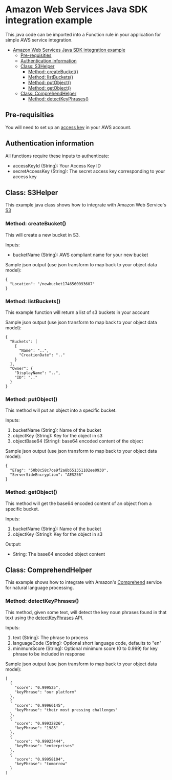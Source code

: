 # Amazon Web Services Java SDK integration example

This java code can be imported into a Function rule in your application for simple AWS service integration.

<!-- TOC -->
* [Amazon Web Services Java SDK integration example](#amazon-web-services-java-sdk-integration-example)
  * [Pre-requisities](#pre-requisities)
  * [Authentication information](#authentication-information)
  * [Class: S3Helper](#class-s3helper)
    * [Method: createBucket()](#method-createbucket)
    * [Method: listBuckets()](#method-listbuckets)
    * [Method: putObject()](#method-putobject)
    * [Method: getObject()](#method-getobject)
  * [Class: ComprehendHelper](#class-comprehendhelper)
    * [Method: detectKeyPhrases()](#method-detectkeyphrases)
<!-- TOC -->
## Pre-requisities

You will need to set up an [access key](https://docs.aws.amazon.com/console/iam/self-accesskeys) in your AWS account.

## Authentication information

All functions require these inputs to authenticate:

- accessKeyId (String): Your Access Key ID
- secretAccessKey (String): The secret access key corresponding to your access key

## Class: S3Helper

This example java class shows how to integrate with Amazon Web Service's [S3](https://aws.amazon.com/pm/serv-s3/?trk=7b66aa9c-13c9-40da-8b37-5a2ff352c708&sc_channel=ps&ef_id=Cj0KCQjw5ubABhDIARIsAHMighY34aI369Hko0T3qVkabTchJNKpI_gdrckbX6eU1J-87qzVi-sq1vsaAvWSEALw_wcB:G:s&s_kwcid=AL!4422!3!747067299004!e!!g!!aws%20s3!22451713848!181225714747&gad_campaignid=22451713848&gbraid=0AAAAADjHtp__NuOmbnLidrcgusKbD4yqb&gclid=Cj0KCQjw5ubABhDIARIsAHMighY34aI369Hko0T3qVkabTchJNKpI_gdrckbX6eU1J-87qzVi-sq1vsaAvWSEALw_wcB)

### Method: createBucket()

This will create a new bucket in S3.

Inputs:

- bucketName (String): AWS compliant name for your new bucket

Sample json output (use json transform to map back to your object data model):

```
{
  "Location": "/newbucket1746560093607"
}
```

### Method: listBuckets()

This example function will return a list of s3 buckets in your account

Sample json output (use json transform to map back to your object data model):

```
{
  "Buckets": [
    {
      "Name": "..",
      "CreationDate": ".."
    }
  ],
  "Owner": {
    "DisplayName": "..",
    "ID": ".."
  }
}
```

### Method: putObject()

This method will put an object into a specific bucket.

Inputs:

1. bucketName (String): Name of the bucket
2. objectKey (String): Key for the object in s3
3. objectBase64 (String): base64 encoded content of the object

Sample json output (use json transform to map back to your object data model):

```
{
  "ETag": "50b0c58c7ce9f2a8b551351102ee0930",
  "ServerSideEncryption": "AES256"
}
```

### Method: getObject()

This method will get the base64 encoded content of an object from a specific bucket.

Inputs:

1. bucketName (String): Name of the bucket
2. objectKey (String): Key for the object in s3

Output:

- String: The base64 encoded object content

## Class: ComprehendHelper

This example shows how to integrate with Amazon's [Comprehend](https://aws.amazon.com/comprehend/) service
for natural language processing.

### Method: detectKeyPhrases()

This method, given some text, will detect the key noun phrases found in that text using the [detectKeyPhrases](https://docs.aws.amazon.com/comprehend/latest/APIReference/API_DetectKeyPhrases.html) API.

Inputs:

1. text (String): The phrase to process
2. languageCode (String): Optional short language code, defaults to "en"
3. minimumScore (String): Optional minimum score (0 to 0.999) for key phrase to be included in response

Sample json output (use json transform to map back to your object data model):

```
[
  {
    "score": "0.999525",
    "keyPhrase": "our platform"
  },
  {
    "score": "0.99966145",
    "keyPhrase": "their most pressing challenges"
  },
  {
    "score": "0.99932826",
    "keyPhrase": "1983"
  },
  {
    "score": "0.99923444",
    "keyPhrase": "enterprises"
  },
  {
    "score": "0.99958104",
    "keyPhrase": "tomorrow"
  }
]
```
